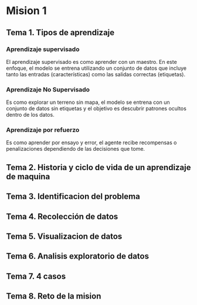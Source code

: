 # Mision 1

## Tema 1. Tipos de aprendizaje
### Aprendizaje supervisado
El aprendizaje supervisado es como aprender con un maestro. En este enfoque, el modelo se entrena utilizando un conjunto de datos que incluye tanto las entradas (características) como las salidas correctas (etiquetas).
### Aprendizaje No Supervisado
Es como explorar un terreno sin mapa, el modelo se entrena con un conjunto de datos sin etiquetas y el objetivo es descubrir patrones ocultos dentro de los datos.
### Aprendizaje por refuerzo
Es como aprender por ensayo y error, el agente recibe recompensas o penalizaciones dependiendo de las decisiones que tome.


## Tema 2. Historia y ciclo de vida de un aprendizaje de maquina
## Tema 3. Identificacion del problema
## Tema 4. Recolección de datos
## Tema 5. Visualizacion de datos
## Tema 6. Analisis exploratorio de datos
## Tema 7. 4 casos
## Tema 8. Reto de la mision